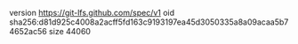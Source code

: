 version https://git-lfs.github.com/spec/v1
oid sha256:d81d925c4008a2acff5fd163c9193197ea45d3050335a8a09acaa5b74652ac56
size 44060
